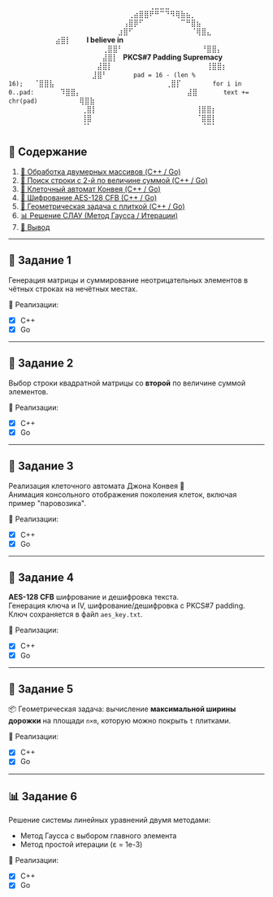⠀⠀⠀⠀⠀⠀⠀⠀⠀⠀⠀⠀⠀⠀⠀⠀⠀⠀⠀⠀⠀⠀⠀⠀⠀⠀⠀⢀⣀⣀⣀⠀⠀⠀⠀⠀⠀⠀⠀⠀⠀⠀⠀⠀⠀⠀⠀
⠀⠀⠀⠀⠀⠀⠀⠀⠀⠀⠀⠀⠀⠀⠀⠀⠀⠀⠀⠀⠀⠀⠀⢀⣴⣿⣿⠟⠛⠉⠙⠻⢿⣷⣦⡀⠀⠀⠀⠀⠀⠀⠀⠀⠀⠀⠀⠀
⠀⠀⠀⠀⠀⠀⠀⠀⠀⠀⠀⠀⠀⠀⠀⠀⠀⠀⠀⠀⠀⠀⢠⣿⡿⠋⠀⠀⠀⠀⠀⠀⠀⠉⠛⣿⣦⠀⠀⠀⠀⠀⠀⠀⠀⠀⠀⠀
⠀⠀⠀⠀⠀⠀⠀⠀⠀⠀⠀⠀⠀⠀⠀⠀⠀⠀⠀⠀⠀⣰⣿⠋⠀⠀⠀⠀⠀⠀⠀⠀⠀⠀⠀⠈⢿⣿⣄⠀⠀⠀⠀⠀⠀⠀⠀⠀
⠀⠀⠀⠀⠀⠀⠀⠀⠀⣴⣿⡇⠀⠀⠀**I believe in**⠀⠀⠀⠀⠀⠀⠀
⠀⠀⠀⠀⠀⠀⠀⠀⠀⠀⠀⠀⠀⠀⠀⠀⠀⠀⢀⣿⣿⠃⠀⠀⠀⠀⠀⠀⠀⠀⠀⠀⠀⠀⠀⠀⠀⠘⣿⣿⡄⠀⠀⠀⠀⠀⠀⠀
⠀⠀⠀⠀⠀⠀⠀⠀⠀⠀⠀⠀⠀⠀⠀⠀⠀⠀⣼⣿⡇⠀**PKCS#7 Padding Supremacy**⠀⠀⠀⠀
⠀⠀⠀⠀⠀⠀⠀⠀⠀⠀⠀⠀⠀⠀⠀⠀⠀⣼⣿⡇⠀⠀⠀⠀⠀⠀⠀⠀⠀⠀⠀⠀⠀⠀⠀⠀⠀⠀⢸⣿⣿⡆⠀⠀⠀⠀⠀⠀
⠀⠀⠀⠀⠀⠀⠀⠀⠀⠀⠀⠀⠀⠀⠀⠀⣸⣿⠃⠀⠀⠀⠀⠀`pad = 16 - (len % 16);`⠀⠀⠈⣿⣿⣧⠀⠀⠀⠀⠀⠀
⠀⠀⠀⠀⠀⠀⠀⠀⠀⠀⠀⠀⠀⠀⠀⢀⣿⡏⠀⠀⠀⠀⠀⠀`for i in 0..pad:`⠀⠀⠀⠀⠀⠹⣿⣿⡄⠀⠀⠀⠀⠀
⠀⠀⠀⠀⠀⠀⠀⠀⠀⠀⠀⠀⠀⠀⠀⣼⣿⠀⠀⠀⠀⠀`text += chr(pad)`⠀⠀⠀⠀⠀⠀⠀⠀⢿⣿⣷⠀⠀⠀⠀⠀
⠀⠀⠀⠀⠀⠀⠀⠀⠀⠀⠀⠀⠀⠀⢀⣿⡇⠀⠀⠀⠀⠀⠀⠀⠀⠀⠀⠀⠀⠀⠀⠀⠀⠀⠀⠀⢸⣿⣿⡆⠀⠀⠀⠀⠀
⠀⠀⠀⠀⠀⠀⠀⠀⠀⠀⠀⠀⠀⠀⢸⣿⠀⠀⠀⠀⠀⠀⠀⠀⠀⠀⠀⠀⠀⠀⠀⠀⠀⠀⠀⠀⠈⣿⣿⡇⠀⠀⠀⠀⠀
⠀⠀⠀⠀⠀⠀⠀⠀⠀⠀⠀⠀⠀⠀⠈⠁⠀⠀⠀⠀⠀⠀⠀⠀⠀⠀⠀⠀⠀⠀⠀⠀⠀⠀⠀⠀⠀⠈⠉⠁⠀⠀⠀⠀⠀

## 📝 Содержание

1. [🔢 Обработка двумерных массивов (C++ / Go)](#-задание-1)
2. [🧮 Поиск строки с 2-й по величине суммой (C++ / Go)](#-задание-2)
3. [🌱 Клеточный автомат Конвея (C++ / Go)](#-задание-3)
4. [🔐 Шифрование AES-128 CFB (C++ / Go)](#-задание-4)
5. [📐 Геометрическая задача с плиткой (C++ / Go)](#-задание-5)
6. [📊 Решение СЛАУ (Метод Гаусса / Итерации)](#-задание-6)
7. [📌 Вывод](#-вывод)

---

## 🔢 Задание 1
Генерация матрицы и суммирование неотрицательных элементов в чётных строках на нечётных местах.

🧰 Реализации:  
- [x] C++  
- [x] Go  

---

## 🧮 Задание 2
Выбор строки квадратной матрицы со **второй** по величине суммой элементов.

🧰 Реализации:  
- [x] C++  
- [x] Go  

---

## 🌱 Задание 3
Реализация клеточного автомата Джона Конвея 🧬  
Анимация консольного отображения поколения клеток, включая пример "паровозика".

🧰 Реализации:  
- [x] C++  
- [x] Go  

---

## 🔐 Задание 4
**AES-128 CFB** шифрование и дешифровка текста.  
Генерация ключа и IV, шифрование/дешифровка с PKCS#7 padding.  
Ключ сохраняется в файл `aes_key.txt`.

🧰 Реализации:  
- [x] C++  
- [x] Go  

---

## 📐 Задание 5
📦 Геометрическая задача: вычисление **максимальной ширины дорожки** на площади `n×m`, которую можно покрыть `t` плитками.

🧰 Реализации:  
- [x] C++  
- [x] Go  

---

## 📊 Задание 6
Решение системы линейных уравнений двумя методами:
- Метод Гаусса с выбором главного элемента
- Метод простой итерации (ε = 1e-3)

🧰 Реализации:  
- [x] C++  
- [x] Go  

